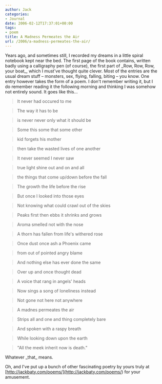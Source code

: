 ```yaml
---
author: Jack
categories:
- Journal
date: 2006-02-12T17:37:01+00:00
tags:
- poem
title: A Madness Permeates the Air
url: /2006/a-madness-permeates-the-air/
---
```


Years ago, and sometimes still, I recorded my dreams in a little spiral notebook kept near the bed. The first page of the book contains, written badly using a calligraphy pen (of course), the first part of \_Row, Row, Row, your boat\_, which I must've thought quite clever. Most of the entries are the usual dream stuff &#8211; monsters, sex, flying, falling, biting &#8211; you know. One entry however takes the form of a poem. I don't remember writing it, but I do remember reading it the following morning and thinking I was somehow not entirely sound. It goes like this&#8230; 

> It never had occured to me 

> The way it has to be 

> is never never only what it should be 

> 

> Some this some that some other 

> kid forgets his mother 

> then take the wasted lives of one another 

> 

> It never seemed I never saw 

> true light shine out and on and all 

> the things that come up/down before the fall 

> 

> The growth the life before the rise 

> But once I looked into those eyes 

> Not knowing what could crawl out of the skies 

> 

> Peaks first then ebbs it shrinks and grows 

> Aroma smelled not with the nose 

> A thorn has fallen from life's withered rose 

> 

> Once dust once ash a Phoenix came 

> from out of pointed angry blame 

> And nothing else has ever done the same 

> 

> Over up and once thought dead 

> A voice that rang in angels' heads 

> Now sings a song of loneliness instead 

> 

> Not gone not here not anywhere 

> A madnes permeates the air 

> Strips all and one and thing completely bare 

> 

> And spoken with a raspy breath 

> While looking down upon the earth 

> "All the meek inherit now is death." 

Whatever \_that\_ means. 

Oh, and I've put up a bunch of other fascinating poetry by yours truly at [http://jackbaty.com/poems/](<http://jackbaty.com/poems/>) for your amusement.